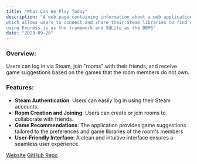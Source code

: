 ```yaml
---
title: "What Can We Play Today"
description: "A web page containing information about a web application, What Can We Play Today,
which allows users to connect and share their Steam libraries to find similar game interests. It was built
using Express.js as the framework and SQLite as the DBMS"
date: "2023-09-20"
---
```

### Overview:
Users can log in via Steam, join "rooms" with their friends, and receive game suggestions based on the
games that the room members do not own.

### Features:
+ **Steam Authentication**: Users can easily log in using their Steam accounts.
+ **Room Creation and Joining**: Users can create or join rooms to collaborate with friends.
+ **Game Recommendations**: The application provides game suggestions tailored to the preferences and 
game libraries of the room's members
+ **User-Friendly Interface**: A clean and intuitive interface ensures a seamless user experience.

[Website](https://whatcanweplay.today/)
[GitHub Repo](https://github.com/Luis-Jimenez-dev/WhatCanWePlay)

